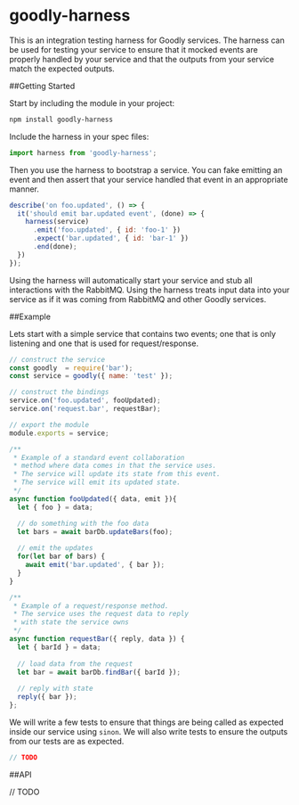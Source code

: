 # goodly-harness
This is an integration testing harness for Goodly services. The harness can be used for testing your service to ensure that it mocked events are properly handled by your service and that the outputs from your service match the expected outputs.

##Getting Started

Start by including the module in your project:

```bash
npm install goodly-harness
```

Include the harness in your spec files:

```javascript
import harness from 'goodly-harness';
```

Then you use the harness to bootstrap a service. You can fake emitting an event and then assert that your service handled that event in an appropriate manner.

```javascript
describe('on foo.updated', () => {
  it('should emit bar.updated event', (done) => {
    harness(service)
      .emit('foo.updated', { id: 'foo-1' })
      .expect('bar.updated', { id: 'bar-1' })
      .end(done);
  })
});
```

Using the harness will automatically start your service and stub all interactions with the RabbitMQ. Using the harness treats input data into your service as if it was coming from RabbitMQ and other Goodly services.

##Example

Lets start with a simple service that contains two events; one that is only listening and one that is used for request/response.

```javascript
// construct the service
const goodly  = require('bar');
const service = goodly({ name: 'test' });

// construct the bindings
service.on('foo.updated', fooUpdated);
service.on('request.bar', requestBar);

// export the module
module.exports = service;

/**
 * Example of a standard event collaboration
 * method where data comes in that the service uses.
 * The service will update its state from this event. 
 * The service will emit its updated state.
 */
async function fooUpdated({ data, emit }){
  let { foo } = data;

  // do something with the foo data
  let bars = await barDb.updateBars(foo);
  
  // emit the updates
  for(let bar of bars) {
    await emit('bar.updated', { bar });
  }
}

/**
 * Example of a request/response method. 
 * The service uses the request data to reply
 * with state the service owns
 */
async function requestBar({ reply, data }) {
  let { barId } = data;
  
  // load data from the request
  let bar = await barDb.findBar({ barId });
  
  // reply with state
  reply({ bar });
};
```

We will write a few tests to ensure that things are being called as expected inside our service using `sinon`.  We will also write tests to ensure the outputs from our tests are as expected.

```javascript
// TODO
```


##API

// TODO
